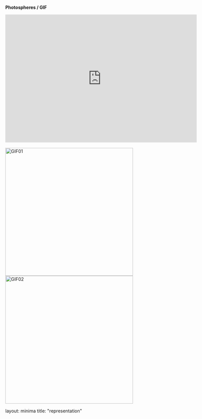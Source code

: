 **Photospheres / GIF**


<iframe width="600" height="400" allowfullscreen style="border-style:none;" src="https://cdn.pannellum.org/2.5/pannellum.htm#panorama=https%3A//raw.githubusercontent.com/steenblikrs/2021-Spring-Studio/gh-pages/students/Aguilar/ASSETS/CCCCCCCCCCCCC.jpg&autoLoad=true"></iframe>

<br/>
<br/>

<img alt="GIF01" src="https://github.com/steenblikrs/2021-Spring-Studio/blob/0b2edb8e72c8b936f53df8cd350717670a793a6d/students/Aguilar/ASSETS/Feng%20Gu_A04_%231.gif?raw=true" width="400">  
  
<img alt="GIF02" src="https://github.com/steenblikrs/2021-Spring-Studio/blob/0b2edb8e72c8b936f53df8cd350717670a793a6d/students/Aguilar/ASSETS/Feng%20Gu_A04_%232.gif?raw=true" width="400">  
  <br/>



  

  
  
  
  
  
  
  
  
  
  
  
  
  
  
  
  
  
  
  
  
  
layout: minima
title: "representation"
